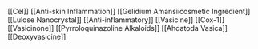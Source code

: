 [[Cel]]
[[Anti-skin Inflammation]]
[[Gelidium Amansiicosmetic Ingredient]]
[[Lulose Nanocrystal]]
[[Anti-inflammatory]]
[[Vasicine]]
[[Cox-1]]
[[Vasicinone]]
[[Pyrroloquinazoline Alkaloids]]
[[Ahdatoda Vasica]]
[[Deoxyvasicine]]
